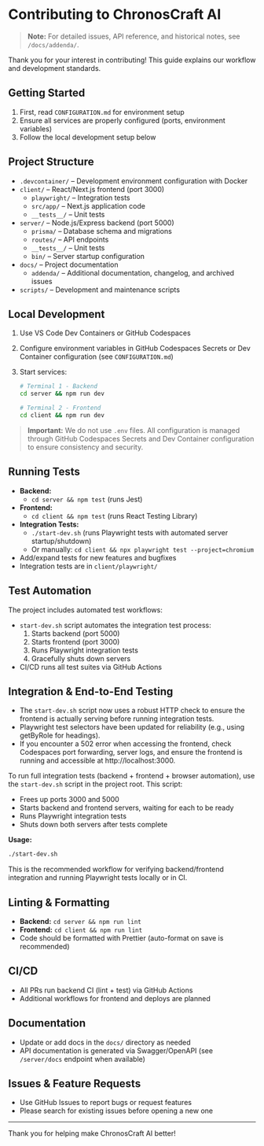 # Contributing to ChronosCraft AI

> **Note:** For detailed issues, API reference, and historical notes, see `/docs/addenda/`.

Thank you for your interest in contributing! This guide explains our workflow and development standards.

## Getting Started

1. First, read `CONFIGURATION.md` for environment setup
2. Ensure all services are properly configured (ports, environment variables)
3. Follow the local development setup below

## Project Structure

- `.devcontainer/` – Development environment configuration with Docker
- `client/` – React/Next.js frontend (port 3000)
  - `playwright/` – Integration tests
  - `src/app/` – Next.js application code
  - `__tests__/` – Unit tests
- `server/` – Node.js/Express backend (port 5000)
  - `prisma/` – Database schema and migrations
  - `routes/` – API endpoints
  - `__tests__/` – Unit tests
  - `bin/` – Server startup configuration
- `docs/` – Project documentation
  - `addenda/` – Additional documentation, changelog, and archived issues
- `scripts/` – Development and maintenance scripts

## Local Development

1. Use VS Code Dev Containers or GitHub Codespaces
2. Configure environment variables in GitHub Codespaces Secrets or Dev Container configuration (see `CONFIGURATION.md`)
3. Start services:

   ```bash
   # Terminal 1 - Backend
   cd server && npm run dev

   # Terminal 2 - Frontend
   cd client && npm run dev
   ```

> **Important:** We do not use `.env` files. All configuration is managed through GitHub Codespaces Secrets and Dev Container configuration to ensure consistency and security.

## Running Tests

- **Backend:**
  - `cd server && npm test` (runs Jest)
- **Frontend:**
  - `cd client && npm test` (runs React Testing Library)
- **Integration Tests:**
  - `./start-dev.sh` (runs Playwright tests with automated server startup/shutdown)
  - Or manually: `cd client && npx playwright test --project=chromium`
- Add/expand tests for new features and bugfixes
- Integration tests are in `client/playwright/`

## Test Automation

The project includes automated test workflows:

- `start-dev.sh` script automates the integration test process:
  1. Starts backend (port 5000)
  2. Starts frontend (port 3000)
  3. Runs Playwright integration tests
  4. Gracefully shuts down servers
- CI/CD runs all test suites via GitHub Actions

## Integration & End-to-End Testing

- The `start-dev.sh` script now uses a robust HTTP check to ensure the frontend is actually serving before running integration tests.
- Playwright test selectors have been updated for reliability (e.g., using getByRole for headings).
- If you encounter a 502 error when accessing the frontend, check Codespaces port forwarding, server logs, and ensure the frontend is running and accessible at http://localhost:3000.

To run full integration tests (backend + frontend + browser automation), use the `start-dev.sh` script in the project root. This script:

- Frees up ports 3000 and 5000
- Starts backend and frontend servers, waiting for each to be ready
- Runs Playwright integration tests
- Shuts down both servers after tests complete

**Usage:**

```zsh
./start-dev.sh
```

This is the recommended workflow for verifying backend/frontend integration and running Playwright tests locally or in CI.

## Linting & Formatting

- **Backend:** `cd server && npm run lint`
- **Frontend:** `cd client && npm run lint`
- Code should be formatted with Prettier (auto-format on save is recommended)

## CI/CD

- All PRs run backend CI (lint + test) via GitHub Actions
- Additional workflows for frontend and deploys are planned

## Documentation

- Update or add docs in the `docs/` directory as needed
- API documentation is generated via Swagger/OpenAPI (see `/server/docs` endpoint when available)

## Issues & Feature Requests

- Use GitHub Issues to report bugs or request features
- Please search for existing issues before opening a new one

---

Thank you for helping make ChronosCraft AI better!
